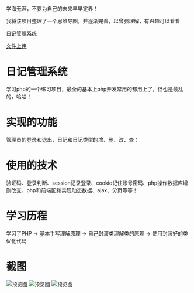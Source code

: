学海无涯，不要为自己的未来早早定界！

我将该项目整理了一个思维导图，并逐渐完善，以曾强理解，有兴趣可以看看

[日记管理系统](http://naotu.baidu.com/file/37fc8f34cbd519fc0247b31abed59bbd)

[文件上传](http://naotu.baidu.com/file/ccd21a7163c5b78cf32e231f2dd5d62b?token=49c135080ef73400)
# 日记管理系统
学习php的一个练习项目，最全的基本上php开发常用的都用上了，但也是最乱的，哈哈！
# 实现的功能
管理员的登录和退出，日记和日记类型的增、删、改、查；
# 使用的技术
验证码、登录判断、session记录登录、cookie记住账号密码、php操作数据库增删改查、php和前端配和实现动态数据、ajax、分页等等！
# 学习历程
学习了PHP -> 基本手写理解原理 -> 自己封装类理解类的原理 -> 使用封装好的类优化代码
# 截图
![预览图](http://orfd0ppp9.bkt.clouddn.com/php2017630-85033.jpg)
![预览图](http://orfd0ppp9.bkt.clouddn.com/php2017630-85137.jpg)
![预览图](http://orfd0ppp9.bkt.clouddn.com/php2017630-85120.jpg)

